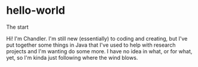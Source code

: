# hello-world
The start

Hi!
I'm Chandler. I'm still new (essentially) to coding and creating, but I've put together some things in Java that
I've used to help with research projects and I'm wanting do some more. I have no idea in what, or for what, yet,
so I'm kinda just following where the wind blows.
